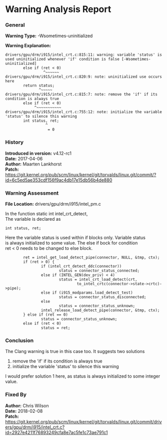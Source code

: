 # Warning Analysis Report

### General

**Warning Type:** -Wsometimes-uninitialized

**Warning Explanation:**
```
drivers/gpu/drm/i915/intel_crt.c:815:11: warning: variable 'status' is used uninitialized whenever 'if' condition is false [-Wsometimes-uninitialized]
        else if (ret < 0)
                 ^~~~~~~
drivers/gpu/drm/i915/intel_crt.c:820:9: note: uninitialized use occurs here
        return status;
               ^~~~~~
drivers/gpu/drm/i915/intel_crt.c:815:7: note: remove the 'if' if its condition is always true
        else if (ret < 0)
             ^~~~~~~~~~~~
drivers/gpu/drm/i915/intel_crt.c:755:12: note: initialize the variable 'status' to silence this warning
        int status, ret;
                  ^
                   = 0
```
### History

**Introduced in version:** v4.12-rc1<br/>
**Date:** 2017-04-06<br/>
**Author:** Maarten Lankhorst<br/>
**Patch:** https://git.kernel.org/pub/scm/linux/kernel/git/torvalds/linux.git/commit/?id=6c5ed5ae353cdf156f9ac4db17e15db56b4de880

### Warning Assessment

**File Location:** drivers/gpu/drm/i915/intel_pm.c

In the function static int intel_crt_detect,<br/>
The variable is declared as<br/>
```
int status, ret;
```
Here the variable status is used within if blocks only. Variable status<br/>
is always initialized to some value. The else if bock for condition<br/>
ret < 0 needs to be changed to else block.<br/>
```
        ret = intel_get_load_detect_pipe(connector, NULL, &tmp, ctx);
        if (ret > 0) {
                if (intel_crt_detect_ddc(connector))
                        status = connector_status_connected;
                else if (INTEL_GEN(dev_priv) < 4)
                        status = intel_crt_load_detect(crt,
                                to_intel_crtc(connector->state->crtc)->pipe);
                else if (i915_modparams.load_detect_test)
                        status = connector_status_disconnected;
                else
                        status = connector_status_unknown;
                intel_release_load_detect_pipe(connector, &tmp, ctx);
        } else if (ret == 0)
                status = connector_status_unknown;
        else if (ret < 0)
                status = ret;
```
### Conclusion

The Clang warning is true in this case too. It suggests two solutions<br/>
1) remove the 'if' if its condition is always true<br/>
2) initialize the variable 'status' to silence this warning<br/>

I would prefer solution 1 here, as status is always initialized to some integer value.

### Fixed By

**Author:** Chris Wilson<br/>
**Date:** 2018-02-08<br/>
**Patch:** https://git.kernel.org/pub/scm/linux/kernel/git/torvalds/linux.git/commit/drivers/gpu/drm/i915/intel_crt.c?id=2927e4211f76893249cfa8e7ac5fe1c73ae791c1
